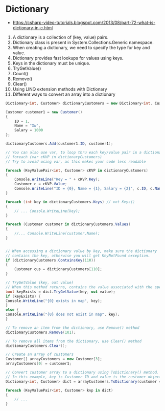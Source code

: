 # Dictionary

- https://csharp-video-tutorials.blogspot.com/2013/08/part-72-what-is-dictionary-in-c.html

1. A dictionary is a collection of (key, value) pairs.
2. Dictionary class is present in System.Collections.Generic namespace.
3. When creating a dictionary, we need to specify the type for key and value.
4. Dictionary provides fast lookups for values using keys.
5. Keys in the dictionary must be unique.
6. TryGetValue()
7. Count()
8. Remove()
9. Clear()
10. Using LINQ extension methods with Dictionary
11. Different ways to convert an array into a dictionary

```cs
Dictionary<int, Customer> dictionaryCustomers = new Dictionary<int, Customer>

Customer customer1 = new Customer()
{
    ID = 1,
    Name = "Xw",
    Salary = 1000
};

dictionaryCustomers.Add(customer1.ID, customer1);

// You can also use var, to loop thru each key/value pair in a dictionary.
// foreach (var cKVP in dictionaryCustomers)
// Try to avoid using var, as this makes your code less readable

foreach (KeyValuePair<int, Customer> cKVP in dictionaryCustomers)
{
    Console.WriteLine("Key = " + cKVP.Key);
    Customer c = cKVP.Value;
    Console.WriteLine("ID = {0}, Name = {1}, Salary = {2}", c.ID, c.Name, c.Salary);
}

foreach (int key in dictionaryCustomers.Keys) // not Keys()
{
    // ... Console.WriteLine(key);
}

foreach (Customer customer in dictionaryCustomers.Values)
{
    //... Console.WriteLine(customer.Name);
}


// When accessing a dictionary value by key, make sure the dictionary
// contains the key, otherwise you will get KeyNotFound exception.
if (dictionaryCustomers.ContainsKey(110))
{
    Customer cus = dictionaryCustomers[110];
}

// TryGetValue (key, out value)
// When this method returns, contains the value associated with the specified key, if the key is found; otherwise, the default value for the type of the value parameter. This parameter is passed uninitialized.
bool keyExists = dict.TryGetValue(key, out value);
if (keyExists) {
Console.WriteLine("{0} exists in map", key);
}
else {
Console.WriteLine("{0} does not exist in map", key);
}

// To remove an item from the dictionary, use Remove() method
dictionaryCustomers.Remove(101);

// To remove all items from the dictionary, use Clear() method
dictionaryCustomers.Clear();

// Create an array of customers
Customer[] arrayCustomers = new Customer[3];
arrayCustomers[0] = customer1;

// Convert customer array to a dictionary using ToDictionary() method.
// In this example, key is Customer ID and value is the customer object
Dictionary<int, Customer> dict = arrayCustomers.ToDictionary(customer => customer.ID, customer => customer);

foreach (KeyValuePair<int, Customer> kvp in dict)
{
    // ...
}
```

